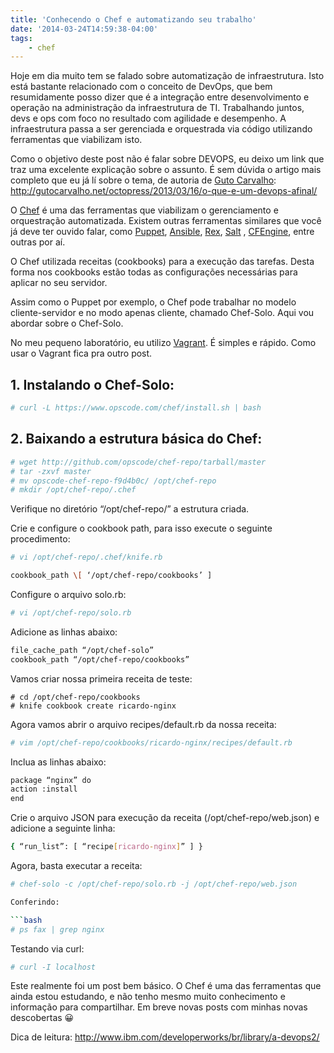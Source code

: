 ```yaml
---
title: 'Conhecendo o Chef e automatizando seu trabalho'
date: '2014-03-24T14:59:38-04:00'
tags:
    - chef
---
```


Hoje em dia muito tem se falado sobre automatização de infraestrutura. Isto está bastante relacionado com o conceito de DevOps, que bem resumidamente posso dizer que é a integração entre desenvolvimento e operação na administração da infraestrutura de TI. Trabalhando juntos, devs e ops com foco no resultado com agilidade e desempenho. A infraestrutura passa a ser gerenciada e orquestrada via código utilizando ferramentas que viabilizam isto.

Como o objetivo deste post não é falar sobre DEVOPS, eu deixo um link que traz uma excelente explicação sobre o assunto. É sem dúvida o artigo mais completo que eu já lí sobre o tema, de autoria de [Guto Carvalho](http://gutocarvalho.net/octopress/curriculo/): <http://gutocarvalho.net/octopress/2013/03/16/o-que-e-um-devops-afinal/>

O [Chef](http://www.getchef.com/chef/) é uma das ferramentas que viabilizam o gerenciamento e orquestração automatizada. Existem outras ferramentas similares que você já deve ter ouvido falar, como [Puppet](http://puppetlabs.com/ "Puppet"), [Ansible](http://www.ansible.com/ "Ansible"), [Rex](http://www.rexify.org/ "Rex"), [Salt](http://www.saltstack.com/ "Salt") , [CFEngine](http://cfengine.com/ "CFEngine"), entre outras por aí.

O Chef utilizada receitas (cookbooks) para a execução das tarefas. Desta forma nos cookbooks estão todas as configurações necessárias para aplicar no seu servidor.

Assim como o Puppet por exemplo, o Chef pode trabalhar no modelo cliente-servidor e no modo apenas cliente, chamado Chef-Solo. Aqui vou abordar sobre o Chef-Solo.

No meu pequeno laboratório, eu utilizo [Vagrant](http://www.vagrantup.com/). É simples e rápido. Como usar o Vagrant fica pra outro post.

## 1. Instalando o Chef-Solo:

```bash
# curl -L https://www.opscode.com/chef/install.sh | bash
```

## 2. Baixando a estrutura básica do Chef:

```bash
# wget http://github.com/opscode/chef-repo/tarball/master  
# tar -zxvf master  
# mv opscode-chef-repo-f9d4b0c/ /opt/chef-repo  
# mkdir /opt/chef-repo/.chef
```

Verifique no diretório “/opt/chef-repo/” a estrutura criada.

Crie e configure o cookbook path, para isso execute o seguinte procedimento:  

```bash
# vi /opt/chef-repo/.chef/knife.rb
```

```bash
cookbook_path \[ ‘/opt/chef-repo/cookbooks’ ]
```

Configure o arquivo solo.rb:  

```bash
# vi /opt/chef-repo/solo.rb
```

Adicione as linhas abaixo:  

```bash
file_cache_path “/opt/chef-solo”  
cookbook_path “/opt/chef-repo/cookbooks”
```

Vamos criar nossa primeira receita de teste:  

```bash”
# cd /opt/chef-repo/cookbooks  
# knife cookbook create ricardo-nginx
```

Agora vamos abrir o arquivo recipes/default.rb da nossa receita:  

```bash
# vim /opt/chef-repo/cookbooks/ricardo-nginx/recipes/default.rb
```

Inclua as linhas abaixo:  

```bash
package “nginx” do  
action :install  
end
```

Crie o arquivo JSON para execução da receita (/opt/chef-repo/web.json) e adicione a seguinte linha:  

```bash
{ “run_list”: [ “recipe[ricardo-nginx]” ] }
```

Agora, basta executar a receita:  

```bash
# chef-solo -c /opt/chef-repo/solo.rb -j /opt/chef-repo/web.json

Conferindo:  

```bash
# ps fax | grep nginx
```

Testando via curl:  
```bash
# curl -I localhost
```

Este realmente foi um post bem básico. O Chef é uma das ferramentas que ainda estou estudando, e não tenho mesmo muito conhecimento e informação para compartilhar. Em breve novas posts com minhas novas descobertas 😀

Dica de leitura: <http://www.ibm.com/developerworks/br/library/a-devops2/>
